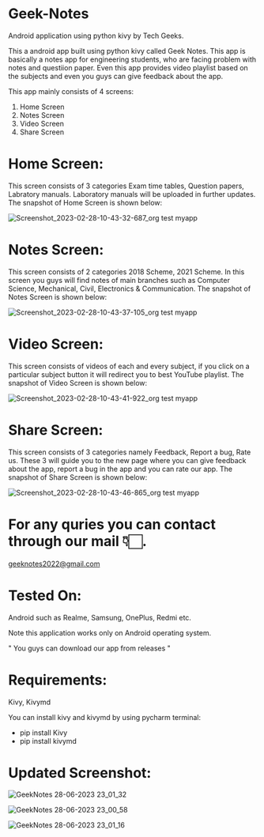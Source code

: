 # Geek-Notes
Android application using python kivy by Tech Geeks.


This a android app built using python kivy called Geek Notes. This app is basically a notes app for engineering students, who are facing problem with notes and questiion paper. Even this app provides video playlist based on the subjects and even you guys can give feedback about the app.

This app mainly consists of 4 screens:
1. Home Screen
2. Notes Screen
3. Video Screen
4. Share Screen


# Home Screen:

This screen consists of 3 categories Exam time tables, Question papers, Labratory manuals. Laboratory manuals will be uploaded in further updates. The snapshot of Home Screen is shown below:

![Screenshot_2023-02-28-10-43-32-687_org test myapp](https://user-images.githubusercontent.com/85097081/221796201-6f1e9df1-98c3-4928-abf6-1d55b316fcc6.jpg)


# Notes Screen:

This screen consists of 2 categories 2018 Scheme, 2021 Scheme. In this screen you guys will find notes of main branches such as Computer Science, Mechanical, Civil, Electronics & Communication. The snapshot of Notes Screen is shown below:

![Screenshot_2023-02-28-10-43-37-105_org test myapp](https://user-images.githubusercontent.com/85097081/221797281-14ddb857-31d2-490a-b277-b9a3899c031c.jpg)


# Video Screen:

This screen consists of videos of each and every subject, if you click on a particular subject button it will redirect you to best YouTube playlist. The snapshot of Video Screen is shown below:

![Screenshot_2023-02-28-10-43-41-922_org test myapp](https://user-images.githubusercontent.com/85097081/221798104-95893357-6337-49e3-befe-41b0f1706e30.jpg)


# Share Screen:

This screen consists of 3 categories namely Feedback, Report a bug, Rate us. These 3 will guide you to the new page where you can give feedback about the app, report a bug in the app and you can rate our app. The snapshot of Share Screen is shown below: 

![Screenshot_2023-02-28-10-43-46-865_org test myapp](https://user-images.githubusercontent.com/85097081/221799459-022e676a-77b9-4e9a-843e-69c7b2c3e3e3.jpg)


# For any quries you can contact through our mail 👇🏻.
geeknotes2022@gmail.com


# Tested On:

Android such as Realme, Samsung, OnePlus, Redmi etc.

Note this application works only on Android operating system.

" You guys can download our app from releases "

# Requirements:

Kivy, Kivymd 

You can install kivy and kivymd by using pycharm terminal:
* pip install Kivy
* pip install kivymd

# Updated Screenshot:

![GeekNotes 28-06-2023 23_01_32](https://github.com/Krupal-create/Geek-Notes/assets/85097081/dde2de71-7169-4b62-9ae8-0d2f1e0d474d)

![GeekNotes 28-06-2023 23_00_58](https://github.com/Krupal-create/Geek-Notes/assets/85097081/658aac90-0b38-497b-95ec-a4631e2d8c3e)

![GeekNotes 28-06-2023 23_01_16](https://github.com/Krupal-create/Geek-Notes/assets/85097081/3f6070d0-bf96-4735-91e6-47b5aceaefff)

